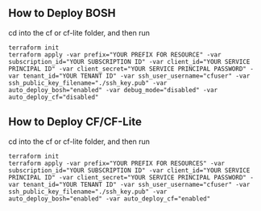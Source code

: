 ## How to Deploy BOSH
cd into the cf or cf-lite folder, and then run
```
terraform init
terraform apply -var prefix="YOUR PREFIX FOR RESOURCE" -var subscription_id="YOUR SUBSCRIPTION ID" -var client_id="YOUR SERVICE PRINCIPAL ID" -var client_secret="YOUR SERVICE PRINCIPAL PASSWORD" -var tenant_id="YOUR TENANT ID" -var ssh_user_username="cfuser" -var ssh_public_key_filename="./ssh_key.pub" -var auto_deploy_bosh="enabled" -var debug_mode="disabled" -var auto_deploy_cf="disabled"
```

## How to Deploy CF/CF-Lite
cd into the cf or cf-lite folder, and then run
```
terraform init
terraform apply -var prefix="YOUR PREFIX FOR RESOURCES" -var subscription_id="YOUR SUBSCRIPTION ID" -var client_id="YOUR SERVICE PRINCIPAL ID" -var client_secret="YOUR SERVICE PRINCIPAL PASSWORD" -var tenant_id="YOUR TENANT ID" -var ssh_user_username="cfuser" -var ssh_public_key_filename="./ssh_key.pub" -var auto_deploy_bosh="enabled" -var auto_deploy_cf="enabled"
```
